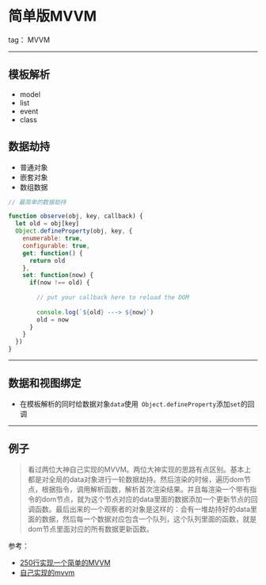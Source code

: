 ﻿# 简单版MVVM

tag： MVVM

---

## 模板解析
- model
- list
- event
- class
## 数据劫持
- 普通对象
- 嵌套对象
- 数组数据

``` javascript
// 最简单的数据劫持

function observe(obj, key, callback) {
  let old = obj[key]
  Object.defineProperty(obj, key, {
    enumerable: true,
    configurable: true,
    get: function() {
      return old
    },
    set: function(now) {
      if(now !== old) {
	  
		// put your callback here to reload the DOM
		
        console.log(`${old} ---> ${now}`)
        old = now
      }
    }
  })
}
```

---
## 数据和视图绑定
- 在模板解析的同时给数据对象`data`使用` Object.defineProperty`添加`set`的回调

---
## 例子
> 看过两位大神自己实现的MVVM。两位大神实现的思路有点区别。基本上都是对全局的data对象进行一轮数据劫持。然后渲染的时候，遍历dom节点，根据指令，调用解析函数，解析首次渲染结果。并且每渲染一个带有指令的dom节点，就为这个节点对应的data里面的数据添加一个更新节点的回调函数。最后出来的一个观察者的对象是这样的：会有一堆劫持好的data里面的数据，然后每一个数据对应包含一个队列，这个队列里面的函数，就是dom节点里面对应的所有数据更新函数。




参考：
 - [250行实现一个简单的MVVM][1]
 - [自己实现的mvvm][2]
 
 
 [1]: https://zhuanlan.zhihu.com/p/24475845?refer=mirone
 [2]: https://github.com/DMQ/mvvm

